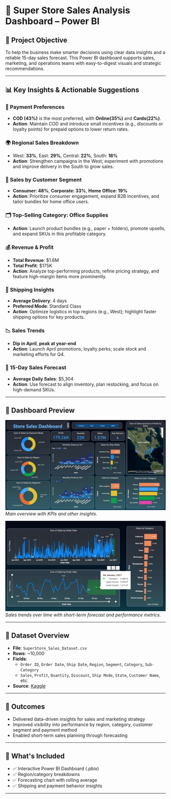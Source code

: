 # 🛒 Super Store Sales Analysis Dashboard – Power BI

## 📌 Project Objective
To help the business make smarter decisions using clear data insights and a reliable 15-day sales forecast. This Power BI dashboard supports sales, marketing, and operations teams with easy-to-digest visuals and strategic recommendations.

---

## 📊 Key Insights & Actionable Suggestions

### 🧾 Payment Preferences
- **COD (43%)** is the most preferred, with **Online(35%)** and **Cards(22%)**.
- **Action**: Maintain COD and introduce small incentives (e.g., discounts or loyalty points) for prepaid options to lower return rates.

### 🌍 Regional Sales Breakdown
- West: **33%**, East: **29%**, Central: **22%**, South: **16%**
- **Action**: Strengthen campaigns in the West; experiment with promotions and improve delivery in the South to grow sales.

### 👥 Sales by Customer Segment
- **Consumer: 48%**, **Corporate: 33%**, **Home Office: 19%**
- **Action**: Prioritize consumer engagement, expand B2B incentives, and tailor bundles for home office users.

### 🗂 Top-Selling Category: Office Supplies
- **Action**: Launch product bundles (e.g., paper + folders), promote upsells, and expand SKUs in this profitable category.

### 💰 Revenue & Profit
- **Total Revenue**: $1.6M
- **Total Profit**: $175K
- **Action**: Analyze top-performing products, refine pricing strategy, and feature high-margin items more prominently.

### 🚚 Shipping Insights
- **Average Delivery**: 4 days
- **Preferred Mode**: Standard Class
- **Action**: Optimize logistics in top regions (e.g., West); highlight faster shipping options for key products.

### 📉 Sales Trends
- **Dip in April**, **peak at year-end**
- **Action**: Launch April promotions, loyalty perks; scale stock and marketing efforts for Q4.

### 🔮 15-Day Sales Forecast
- **Average Daily Sales**: $5,304
- **Action**: Use forecast to align inventory, plan restocking, and focus on high-demand SKUs.


---

## 📸 Dashboard Preview

![Analysis and Key Insights](Dashboard.PNG)  
*Main overview with KPIs and other insights.*


![Forecast Chart](Dashboard2.PNG)
*Sales trends over time with short-term forecast and performance metrics.*


---

## 📂 Dataset Overview

- **File**: `SuperStore_Sales_Dataset.csv`
- **Rows**: ~10,000
- **Fields**:
  - `Order ID`, `Order Date`, `Ship Date`, `Region`, `Segment`, `Category`, `Sub-Category`
  - `Sales`, `Profit`, `Quantity`, `Discount`, `Ship Mode`, `State`, `Customer Name`, etc.
- **Source**: [Kaggle](https://www.kaggle.com/datasets/rohitsahoo/sales-forecasting) 



---

## 🎯 Outcomes
- Delivered data-driven insights for sales and marketing strategy
- Improved visibility into performance by region, category, customer segment and payment method
- Enabled short-term sales planning through forecasting

---

## 📁 What's Included
- ✅ Interactive Power BI Dashboard (.pbix)
- ✅ Region/category breakdowns
- ✅ Forecasting chart with rolling average
- ✅ Shipping and payment behavior insights


---

